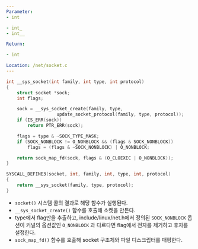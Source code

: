```yaml
---
Parameter:
- int

- int_
- int__

Return:

- int

Location: /net/socket.c
---
```

```c title=__sys_socket()
int __sys_socket(int family, int type, int protocol)
{
	struct socket *sock;
	int flags;

	sock = __sys_socket_create(family, type,
				   update_socket_protocol(family, type, protocol));
	if (IS_ERR(sock))
		return PTR_ERR(sock);

	flags = type & ~SOCK_TYPE_MASK;
	if (SOCK_NONBLOCK != O_NONBLOCK && (flags & SOCK_NONBLOCK))
		flags = (flags & ~SOCK_NONBLOCK) | O_NONBLOCK;

	return sock_map_fd(sock, flags & (O_CLOEXEC | O_NONBLOCK));
}
```

```c
SYSCALL_DEFINE3(socket, int, family, int, type, int, protocol)
{
	return __sys_socket(family, type, protocol);
}
```

 - `socket()` 시스템 콜의 결과로 해당 함수가 실행된다.
 - `__sys_socket_create()` 함수를 호출해 소켓을 만든다.
 - type에서 flag만을 추출하고, include/linux/net.h에서 정의된 `SOCK_NONBLOCK` 옵션이 커널의 옵션값인 `O_NONBLOCK` 과 다르다면 flag에서 전자를 제거하고 후자를 설정한다.
 - `sock_map_fd()` 함수를 호출해 socket 구조체와 파일 디스크립터를 매핑한다.
